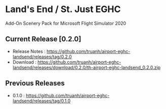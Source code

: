 # Land's End / St. Just EGHC
Add-On Scenery Pack for Microsoft Flight Simulator 2020

## Current Release [0.2.0]
- Release Notes : https://github.com/truanh/airport-eghc-landsend/releases/tag/0.2.0
- Download : https://github.com/truanh/airport-eghc-landsend/releases/download/0.2.0/th-airport-eghc-landsend_0.2.0.zip

## Previous Releases
- 0.1.0 :  https://github.com/truanh/airport-eghc-landsend/releases/tag/0.1.0
